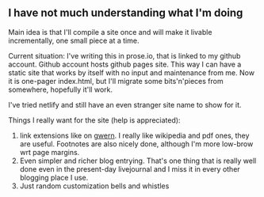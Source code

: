 ## I have not much understanding what I'm doing

Main idea is that I'll compile a site once and will make it livable incrementally,  one small piece at a time.

Current situation:
I've writing this in prose.io, that is linked to my github account. Github account hosts github pages site. This way I can have a static site that works by itself with no input and maintenance from me.
Now it is one-pager index.html, but I'll migrate some bits'n'pieces from somewhere, hopefully it'll work.

I've tried netlify and still have an even stranger site name to show for it.

Things I really want for the site (help is appreciated):

1. link extensions like on [gwern](https://www.gwern.net/). I really like wikipedia and pdf ones, they are useful. Footnotes are also nicely done, although I'm more low-brow wrt page margins.
2. Even simpler and richer blog entrying. That's one thing that is really well done even in the present-day livejournal and I miss it in every other blogging place I use.
3. Just random customization bells and whistles

